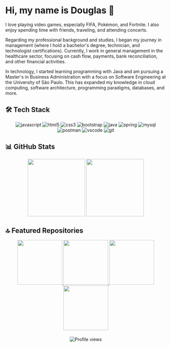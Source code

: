 # Hi, my name is Douglas 👋 

I love playing video games, especially FIFA, Pokémon, and Fortnite. I also enjoy spending time with friends, traveling, and attending concerts.

Regarding my professional background and studies, I began my journey in management (where I hold a bachelor's degree, technician, and technologist certifications). Currently, I work in general management in the healthcare sector, focusing on cash flow, payments, bank reconciliation, and other financial activities.

In technology, I started learning programming with Java and am pursuing a Master's in Business Administration with a focus on Software Engineering at the University of São Paulo. This has expanded my knowledge in cloud computing, software architecture, programming paradigms, databases, and more.

## 🛠️ Tech Stack

<div style="display: inline_block" align="center">
  <img alt="javascript" src="https://img.shields.io/badge/JavaScript-F7DF1E?style=for-the-badge&logo=javascript&logoColor=black"/>
  <img alt="html5" src="https://img.shields.io/badge/HTML5-E34F26?style=for-the-badge&logo=html5&logoColor=white"/>
  <img alt="css3" src="https://img.shields.io/badge/CSS3-1572B6?style=for-the-badge&logo=css3&logoColor=white"/>
  <img alt="bootstrap" src="https://img.shields.io/badge/Bootstrap-563D7C?style=-for-the-badge&logo=bootstrap&logoColor=white"/>
  <img alt="java" src="https://img.shields.io/badge/Java-ED8B00?style=for-the-badge&logo=openjdk&logoColor=white"/>
  <img alt="spring" src="https://img.shields.io/badge/Spring-6DB33F?style=for-the-badge&logo=spring&logoColor=white"/>
  <img alt="mysql" src="https://img.shields.io/badge/MySQL-005C84?style=for-the-badge&logo=mysql&logoColor=white"/>
  <img alt="postman" src="https://img.shields.io/badge/Postman-FF6C37?style=for-the-badge&logo=postman&logoColor=white"/>
  <img alt="vscode" src="https://img.shields.io/badge/VS_Code-0078D4?style=for-the-badge&logo=visual%20studio%20code&logoColor=white"/>
  <img alt="git" src="https://img.shields.io/badge/Git-F05032?style=for-the-badge&logo=git&logoColor=white"/>
</div>

## 📊 GitHub Stats

<div align="center">
  <img height="180em" src="https://github-readme-stats.vercel.app/api?username=douglasfragoso&show_icons=true&theme=radical&include_all_commits=true&v=3"/>
  <img height="180em" src="https://github-readme-stats.vercel.app/api/top-langs/?username=douglasfragoso&layout=compact&theme=radical"/>
</div>

## 🔝 Featured Repositories

<div align="center">
  <a href="https://github.com/douglasfragoso/rest-spring-test">
    <img height="140em" src="https://github-readme-stats.vercel.app/api/pin/?username=douglasfragoso&repo=rest-spring-test&theme=radical"/>
  </a>
  <a href="https://github.com/douglasfragoso/recommender-pe">
    <img height="140em" src="https://github-readme-stats.vercel.app/api/pin/?username=douglasfragoso&repo=recommender-pe&theme=radical"/>
  </a>
  <a href="https://github.com/douglasfragoso/intensivo-java-spring">
    <img height="140em" src="https://github-readme-stats.vercel.app/api/pin/?username=douglasfragoso&repo=intensivo-java-spring&theme=radical"/>
  </a>
  <a href="https://github.com/douglasfragoso/chess-system-java">
    <img height="140em" src="https://github-readme-stats.vercel.app/api/pin/?username=douglasfragoso&repo=chess-system-java&theme=radical"/>
  </a>
</div>

<div align="center" style="margin-top:20px">
  <img src="https://komarev.com/ghpvc/?username=douglasfragoso&color=blueviolet&style=for-the-badge" alt="Profile views"/>
</div>
